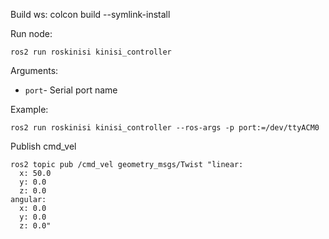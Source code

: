 
Build ws:
colcon build --symlink-install

Run node:
```
ros2 run roskinisi kinisi_controller
```
Arguments:
* `port`- Serial port name


Example:
```
ros2 run roskinisi kinisi_controller --ros-args -p port:=/dev/ttyACM0
```

Publish cmd_vel
```
ros2 topic pub /cmd_vel geometry_msgs/Twist "linear:
  x: 50.0
  y: 0.0
  z: 0.0
angular:
  x: 0.0
  y: 0.0
  z: 0.0"
```